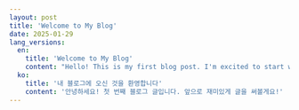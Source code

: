 ```yaml
---
layout: post
title: 'Welcome to My Blog'
date: 2025-01-29
lang_versions:
  en:
    title: 'Welcome to My Blog'
    content: "Hello! This is my first blog post. I'm excited to start writing!"
  ko:
    title: '내 블로그에 오신 것을 환영합니다'
    content: '안녕하세요! 첫 번째 블로그 글입니다. 앞으로 재미있게 글을 써볼게요!'
---
```

